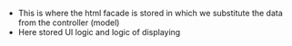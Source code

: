 - This is where the html facade is stored in which we substitute the data from the controller (model)
- Here stored UI logic and logic of displaying 